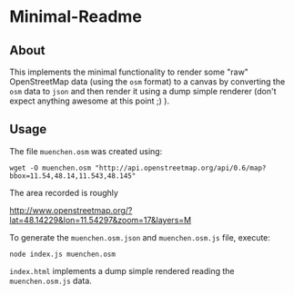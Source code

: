 # Minimal-Readme

## About

This implements the minimal functionality to render some "raw" OpenStreetMap data (using the `osm` format) to a canvas by converting the `osm` data to `json` and then render it using a dump simple renderer (don't expect anything awesome at this point ;) ).

## Usage

The file `muenchen.osm` was created using:

```
wget -O muenchen.osm "http://api.openstreetmap.org/api/0.6/map?bbox=11.54,48.14,11.543,48.145"
```

The area recorded is roughly

  http://www.openstreetmap.org/?lat=48.14229&lon=11.54297&zoom=17&layers=M

To generate the `muenchen.osm.json` and `muenchen.osm.js` file, execute:

```
node index.js muenchen.osm
```

`index.html` implements a dump simple rendered reading the `muenchen.osm.js` data.

